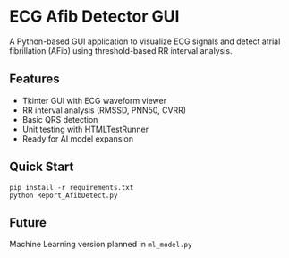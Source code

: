 # ECG Afib Detector GUI

A Python-based GUI application to visualize ECG signals and detect atrial fibrillation (AFib) using threshold-based RR interval analysis.

## Features
- Tkinter GUI with ECG waveform viewer
- RR interval analysis (RMSSD, PNN50, CVRR)
- Basic QRS detection
- Unit testing with HTMLTestRunner
- Ready for AI model expansion

## Quick Start
```
pip install -r requirements.txt
python Report_AfibDetect.py
```

## Future
Machine Learning version planned in `ml_model.py`
